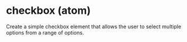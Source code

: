 # checkbox (atom)

Create a simple checkbox element that allows the user to select multiple options from a range of options.
